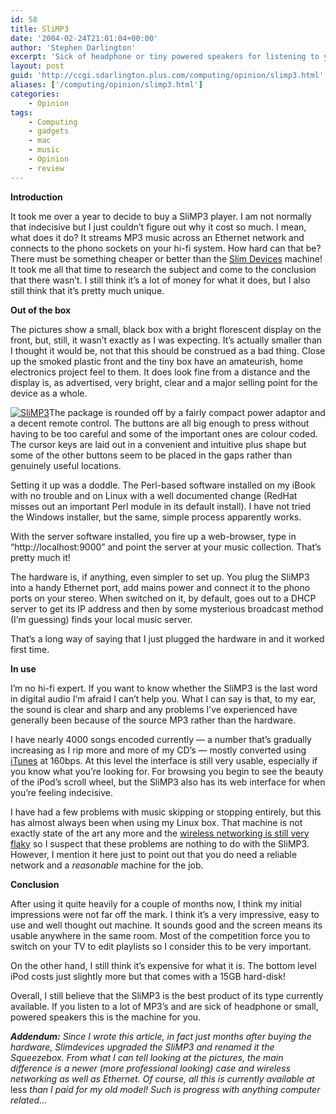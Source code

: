 ```yaml
---
id: 58
title: SliMP3
date: '2004-02-24T21:01:04+00:00'
author: 'Stephen Darlington'
excerpt: 'Sick of headphone or tiny powered speakers for listening to your MP3 collection? The SliMP3 might be the machine for you. '
layout: post
guid: 'http://ccgi.sdarlington.plus.com/computing/opinion/slimp3.html'
aliases: ['/computing/opinion/slimp3.html']
categories:
    - Opinion
tags:
    - Computing
    - gadgets
    - mac
    - music
    - Opinion
    - review
---
```


**Introduction**

It took me over a year to decide to buy a SliMP3 player. I am not normally that indecisive but I just couldn’t figure out why it cost so much. I mean, what does it do? It streams MP3 music across an Ethernet network and connects to the phono sockets on your hi-fi system. How hard can that be? There must be something cheaper or better than the [Slim Devices](http://www.slimdevices.com/) machine! It took me all that time to research the subject and come to the conclusion that there wasn’t. I still think it’s a lot of money for what it does, but I also still think that it’s pretty much unique.

**Out of the box**

The pictures show a small, black box with a bright florescent display on the front, but, still, it wasn’t exactly as I was expecting. It’s actually smaller than I thought it would be, not that this should be construed as a bad thing. Close up the smoked plastic front and the tiny box have an amateurish, home electronics project feel to them. It does look fine from a distance and the display is, as advertised, very bright, clear and a major selling point for the device as a whole.

[![SliMP3](https://i0.wp.com/www.zx81.org.uk/wp-content/uploads/2007/04/slimp3.thumbnail.jpg)](http://www.zx81.org.uk/computing/opinion/slimp3.html/slimp3/ "SliMP3")The package is rounded off by a fairly compact power adaptor and a decent remote control. The buttons are all big enough to press without having to be too careful and some of the important ones are colour coded. The cursor keys are laid out in a convenient and intuitive plus shape but some of the other buttons seem to be placed in the gaps rather than genuinely useful locations.

Setting it up was a doddle. The Perl-based software installed on my iBook with no trouble and on Linux with a well documented change (RedHat misses out an important Perl module in its default install). I have not tried the Windows installer, but the same, simple process apparently works.

With the server software installed, you fire up a web-browser, type in “http://localhost:9000” and point the server at your music collection. That’s pretty much it!

The hardware is, if anything, even simpler to set up. You plug the SliMP3 into a handy Ethernet port, add mains power and connect it to the phono ports on your stereo. When switched on it, by default, goes out to a DHCP server to get its IP address and then by some mysterious broadcast method (I’m guessing) finds your local music server.

That’s a long way of saying that I just plugged the hardware in and it worked first time.

**In use**

I’m no hi-fi expert. If you want to know whether the SliMP3 is the last word in digital audio I’m afraid I can’t help you. What I can say is that, to my ear, the sound is clear and sharp and any problems I’ve experienced have generally been because of the source MP3 rather than the hardware.

I have nearly 4000 songs encoded currently — a number that’s gradually increasing as I rip more and more of my CD’s — mostly converted using [iTunes](http://www.apple.com/uk/ilife/itunes/) at 160bps. At this level the interface is still very usable, especially if you know what you’re looking for. For browsing you begin to see the beauty of the iPod’s scroll wheel, but the SliMP3 also has its web interface for when you’re feeling indecisive.

I have had a few problems with music skipping or stopping entirely, but this has almost always been when using my Linux box. That machine is not exactly state of the art any more and the [wireless networking is still very flaky](linuxrant.html) so I suspect that these problems are nothing to do with the SliMP3. However, I mention it here just to point out that you do need a reliable network and a *reasonable* machine for the job.

**Conclusion**

After using it quite heavily for a couple of months now, I think my initial impressions were not far off the mark. I think it’s a very impressive, easy to use and well thought out machine. It sounds good and the screen means its usable anywhere in the same room. Most of the competition force you to switch on your TV to edit playlists so I consider this to be very important.

On the other hand, I still think it’s expensive for what it is. The bottom level iPod costs just slightly more but that comes with a 15GB hard-disk!

Overall, I still believe that the SliMP3 is the best product of its type currently available. If you listen to a lot of MP3’s and are sick of headphone or small, powered speakers this is the machine for you.

***Addendum:** Since I wrote this article, in fact just months after buying the hardware, Slimdevices upgraded the SliMP3 and renamed it the Squeezebox. From what I can tell looking at the pictures, the main difference is a newer (more professional looking) case and wireless networking as well as Ethernet. Of course, all this is currently available at* less *than I paid for my old model! Such is progress with anything computer related…*